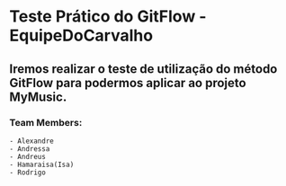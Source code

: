 # Teste Prático do GitFlow - EquipeDoCarvalho

## Iremos realizar o teste de utilização do método GitFlow para podermos aplicar ao projeto MyMusic.

### Team Members:
    - Alexandre
    - Andressa
    - Andreus
    - Hamaraisa(Isa)
    - Rodrigo
    
